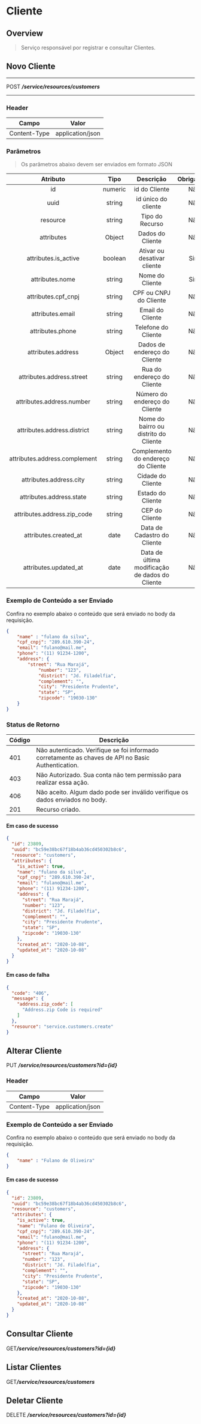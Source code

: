 # Cliente <!-- {docsify-ignore-all} -->

## Overview

> Serviço responsável por registrar e consultar Clientes.

## Novo Cliente
---
<span class="verb httpPOST">POST</span> ***/service/resources/customers***

---
### Header

| Campo | Valor |
| ------------ | ------ |
| Content-Type | application/json |

### Parâmetros
> Os parâmetros abaixo devem ser enviados em formato JSON

| Atributo | Tipo | Descrição | Obrigatório | Tamanho |
|:-:|:-:|:-:|:-:|:-:|
| id | numeric | id do Cliente | Não | - |
| uuid | string | id único do cliente | Não | - |
| resource | string | Tipo do Recurso | Não | - |
| attributes | Object | Dados do Cliente | Não | - |
| attributes.is_active | boolean | Ativar ou desativar cliente | Sim | - |
| attributes.nome | string | Nome do Cliente | Sim | 100 |
| attributes.cpf_cnpj | string | CPF ou CNPJ do Cliente | Não | `cpf`ou `cnpj` |
| attributes.email | string | Email do Cliente | Não | 80 |
| attributes.phone | string | Telefone do Cliente | Não | 10 ou 11 |
| attributes.address | Object | Dados de endereço do Cliente | Não | - |
| attributes.address.street | string | Rua do endereço do Cliente | Não | 100 |
| attributes.address.number | string | Número do endereço do Cliente | Não | 10 |
| attributes.address.district | string | Nome do bairro ou distrito do Cliente | Não | 80 |
| attributes.address.complement | string | Complemento do endereço do Cliente | Não | 50 |
| attributes.address.city | string | Cidade do Cliente | Não | 80 |
| attributes.address.state | string | Estado do Cliente | Não | 2 |
| attributes.address.zip_code | string | CEP do Cliente | Não | 8 |
| attributes.created_at | date | Data de Cadastro do Cliente | Não | `Y-m-d` ou `d/m/Y` |
| attributes.updated_at | date | Data de última modificação de dados do Cliente | Não | `Y-m-d` ou `d/m/Y` |

### Exemplo de Conteúdo a ser Enviado
Confira no exemplo abaixo o conteúdo que será enviado no body da requisição.

```json
{
    "name" : "fulano da silva",
	"cpf_cnpj": "289.610.390-24",
	"email": "fulano@mail.me",
	"phone": "(11) 91234-1200",
	"address": {
		"street": "Rua Marajá",
			"number": "123",
			"district": "Jd. Filadelfia",
			"complement": "",
			"city": "Presidente Prudente",
			"state": "SP",
			"zipcode": "19030-130"
	}
}
```
### Status de Retorno
|   Código  |   Descrição                                                                                           |
|-----------|-------------------------------------------------------------------------------------------------------|
|   401     |   Não autenticado. Verifique se foi informado corretamente as chaves de API no Basic Authentication.  |
|   403     |   Não Autorizado. Sua conta não tem permissão para realizar essa ação.                                |
|   406     |   Não aceito. Algum dado pode ser inválido verifique os dados enviados no body.                       |
|   201     |   Recurso criado.    |

#### Em caso de sucesso

```json
{
  "id": 23809,
  "uuid": "bc59e38bc67f18b4ab36cd450302b8c6",
  "resource": "customers",
  "attributes": {
    "is_active": true,
    "name": "fulano da silva",
    "cpf_cnpj": "289.610.390-24",
    "email": "fulano@mail.me",
    "phone": "(11) 91234-1200",
    "address": {
      "street": "Rua Marajá",
      "number": "123",
      "district": "Jd. Filadelfia",
      "complement": "",
      "city": "Presidente Prudente",
      "state": "SP",
      "zipcode": "19030-130"
    },
    "created_at": "2020-10-08",
    "updated_at": "2020-10-08"
  }
}
```

#### Em caso de falha

```json
{
  "code": "406",
  "message": {
    "address.zip_code": [
      "Address.zip Code is required"
    ]
  },
  "resource": "service.customers.create"
}
```
## Alterar Cliente
<span class="verb httpPUT">PUT</span> ***/service/resources/customers?id={id}***

### Header

| Campo | Valor |
| ------------ | ------ |
| Content-Type | application/json |

### Exemplo de Conteúdo a ser Enviado
Confira no exemplo abaixo o conteúdo que será enviado no body da requisição.

```json
{
    "name" : "Fulano de Oliveira"
}
```

#### Em caso de sucesso

```json
{
  "id": 23809,
  "uuid": "bc59e38bc67f18b4ab36cd450302b8c6",
  "resource": "customers",
  "attributes": {
    "is_active": true,
    "name": "Fulano de Oliveira",
    "cpf_cnpj": "289.610.390-24",
    "email": "fulano@mail.me",
    "phone": "(11) 91234-1200",
    "address": {
      "street": "Rua Marajá",
      "number": "123",
      "district": "Jd. Filadelfia",
      "complement": "",
      "city": "Presidente Prudente",
      "state": "SP",
      "zipcode": "19030-130"
    },
    "created_at": "2020-10-08",
    "updated_at": "2020-10-08"
  }
}
```

## Consultar Cliente
<span class="verb httpGET">GET</span>***/service/resources/customers?id={id}***

## Listar Clientes
<span class="verb httpGET">GET</span>***/service/resources/customers***

## Deletar Cliente
<span class="verb httpDELETE">DELETE</span> ***/service/resources/customers?id={id}***
